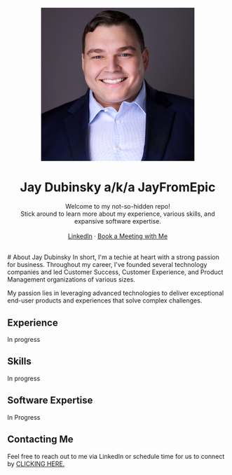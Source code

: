<!-- headshot and intro -->
<p align="center">
  <a href="https://github.com/JayFromEpic/about">
  <img src="https://github.com/JayFromEpic/about/blob/main/assets/Jay_Dubinsky.jpg" alt="Jay Dubinsky" width="350" />
  </a>

<h1 align="center">Jay Dubinsky a/k/a JayFromEpic</h1>

<p align="center">
    Welcome to my not-so-hidden repo!
    <br />
    Stick around to learn more about my experience, various skills, and expansive software expertise.
    <br />
    <br />
    <a href="https://www.linkedin.com/in/yajdotnet/">LinkedIn</a>
    ·
    <a href="https://cal.com/yajdotnet">Book a Meeting with Me</a>
  </p>

<br />
# About Jay Dubinsky
In short, I'm a techie at heart with a strong passion for business. Throughout my career, I've founded several technology companies and led Customer Success, Customer Experience, and Product Management organizations of various sizes.

My passion lies in leveraging advanced technologies to deliver exceptional end-user products and experiences that solve complex challenges.


## Experience
In progress


## Skills
In progress


## Software Expertise
In Progress


## Contacting Me
Feel free to reach out to me via LinkedIn or schedule time for us to connect by <a href="https://cal.com/yajdotnet">CLICKING HERE.</a>